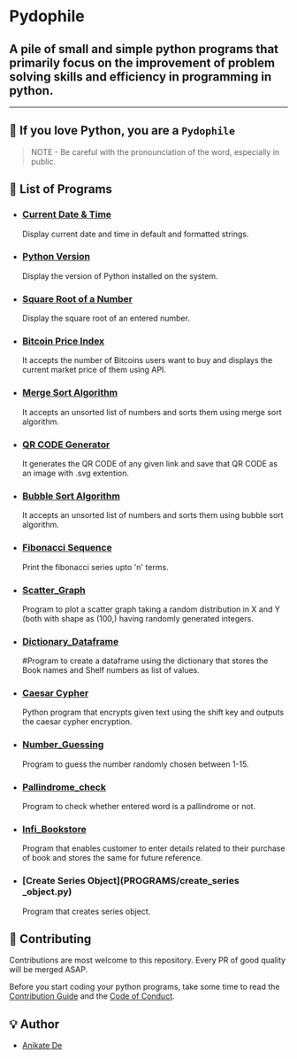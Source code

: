 # Pydophile

## A pile of small and simple python programs that primarily focus on the improvement of problem solving skills and efficiency in programming in python.

---

## 💖 If you love Python, you are a `Pydophile`

> NOTE - Be careful with the pronounciation of the word, especially in public.

## 📜 List of Programs

- ### [Current Date & Time](PROGRAMS/date_time.py)

    Display current date and time in default and formatted strings.

- ### [Python Version](PROGRAMS/version.py)

    Display the version of Python installed on the system.

- ### [Square Root of a Number](PROGRAMS/square_root.py)

    Display the square root of an entered number.

- ### [Bitcoin Price Index](PROGRAMS/bitcoin.py)

    It accepts the number of Bitcoins users want to buy and displays the current market price of them using API.

- ### [Merge Sort Algorithm](PROGRAMS/merge_sort.py)

    It accepts an unsorted list of numbers and sorts them using merge sort algorithm.

- ### [QR CODE Generator](PROGRAMS/QRcode.py)
    
    It generates the QR CODE of any given link and save that QR CODE as an image with .svg extention.

- ### [Bubble Sort Algorithm](PROGRAMS/Bubble_Sort.py)

    It accepts an unsorted list of numbers and sorts them using bubble sort algorithm.

- ### [Fibonacci Sequence](PROGRAMS/fibonacci.py)

    Print the fibonacci series upto 'n' terms.
    
- ### [Scatter_Graph](PROGRAMS/Plot_graph.py)
    
    Program to plot a scatter graph taking a random distribution in X and Y (both with shape as (100,) having randomly generated integers.
    
- ### [Dictionary_Dataframe](PROGRAMS/Dictionary_dataframe.py)
      
    #Program to create a dataframe using the dictionary that stores the Book names and Shelf numbers as list of values. 
    
- ### [Caesar Cypher](PROGRAMS/caesar_cypher.py>)

    Python program that encrypts given text using the shift key and outputs the caesar cypher encryption.
    
- ### [Number_Guessing](PROGRAMS/Number_guessing.py)
    
    Program to guess the number randomly chosen between 1-15.
    
- ### [Pallindrome_check](PROGRAMS/Pallindrome_check.py)

    Program to check whether entered word is a pallindrome or not.
    
- ### [Infi_Bookstore](PROGRAMS/InfiBookstore/Infibookstore.py)
  
    Program that enables customer to enter details related to their purchase of book and stores the same for future reference.
    
- ### [Create Series Object](PROGRAMS/create_series _object.py)
     
    Program that creates series object.

## 🤝 Contributing

Contributions are most welcome to this repository. Every PR of good quality will be merged ASAP.

Before you start coding your python programs, take some time to read the [Contribution Guide](contributing.md) and the [Code of Conduct](code_of_conduct.md).

## 💡 Author

- [Anikate De](https://www.github.com/Anikate-De)
